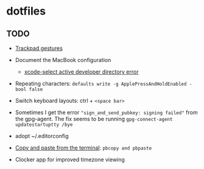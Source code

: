 # dotfiles

## TODO

- [Trackpad gestures](https://support.apple.com/en-us/HT204895)

- Document the MacBook configuration
   - [xcode-select active developer directory error](https://stackoverflow.com/a/17980786)

- Repeating characters: `defaults write -g ApplePressAndHoldEnabled -bool false`

- Switch keyboard layouts: ctrl + `<space bar>`

- Sometimes I get the error `"sign_and_send_pubkey: signing failed"` from the
  gpg-agent. The fix seems to be running `gpg-connect-agent updatestartuptty
/bye`

- adopt ~/.editorconfig

- [Copy and paste from the terminal](https://apple.stackexchange.com/a/15322):
  `pbcopy and pbpaste` 

- Clocker app for improved timezone viewing

